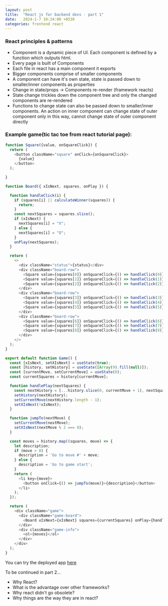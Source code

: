 ```yaml
---
layout: post
title:  "React js for backend devs - part 1"
date:   2024-1-7 10:24:00 +0530
categories: frontend react
---
```


### React principles & patterns
- Component is a dynamic piece of UI.  Each component is defined by a function which outputs html. 
- Every page is built of Components
- Each file in react has a main component it exports
- Bigger components comprise of smaller components
- A component can have it's own state, state is passed down to smaller/inner components as properties
- Change in state/props -> Components re-render (framework reacts)
- State change trickles down the component tree and only the changed components are re-rendered
- Functions to change state can also be passed down to smaller/inner components. An action on inner component can change state of outer component only in this way, cannot change state of outer component directly

### Example game(tic tac toe from react tutorial page):

```js
function Square({value, onSquareClick}) {
  return (
    <button className="square" onClick={onSquareClick}>
      {value}
    </button>
  );

}

function Board({ xIsNext, squares, onPlay }) {

  function handleClick(i) {
    if (squares[i] || calculateWinner(squares)) {
      return;
    }
    const nextSquares = squares.slice();
    if (xIsNext) {
      nextSquares[i] = "X";
    } else {
      nextSquares[i] = "O";
    }
    onPlay(nextSquares);
  }

  return (
    <>
      <div className="status">{status}</div>
      <div className="board-row">
        <Square value={squares[0]} onSquareClick={() => handleClick(0)} />
        <Square value={squares[1]} onSquareClick={() => handleClick(1)} />
        <Square value={squares[2]} onSquareClick={() => handleClick(2)} />
      </div>
      <div className="board-row">
        <Square value={squares[3]} onSquareClick={() => handleClick(3)} />
        <Square value={squares[4]} onSquareClick={() => handleClick(4)} />
        <Square value={squares[5]} onSquareClick={() => handleClick(5)} />
      </div>
      <div className="board-row">
        <Square value={squares[6]} onSquareClick={() => handleClick(6)} />
        <Square value={squares[7]} onSquareClick={() => handleClick(7)} />
        <Square value={squares[8]} onSquareClick={() => handleClick(8)} />
      </div>
    </>
  );
}

export default function Game() {
  const [xIsNext, setXIsNext] = useState(true);
  const [history, setHistory] = useState([Array(9).fill(null)]);
  const [currentMove, setCurrentMove] = useState(0);
  const currentSquares = history[currentMove];

  function handlePlay(nextSquares) {
    const nextHistory = [...history.slice(0, currentMove + 1), nextSquares];
    setHistory(nextHistory);
    setCurrentMove(nextHistory.length - 1);
    setXIsNext(!xIsNext);
  }

  function jumpTo(nextMove) {
    setCurrentMove(nextMove);
    setXIsNext(nextMove % 2 === 0);
  }

  const moves = history.map((squares, move) => {
    let description;
    if (move > 0) {
      description = 'Go to move #' + move;
    } else {
      description = 'Go to game start';
    }
    return (
      <li key={move}>
        <button onClick={() => jumpTo(move)}>{description}</button>
      </li>
    );
  });

  return (
    <div className="game">
      <div className="game-board">
        <Board xIsNext={xIsNext} squares={currentSquares} onPlay={handlePlay} />
      </div>
      <div className="game-info">
        <ol>{moves}</ol>
      </div>
    </div>
  );
}

```

You can try the deployed app [here](https://tictactoe-17ec4.web.app/)

To be continued in part 2...
- Why React?
- What is the advantage over other frameworks?
- Why react didn't go obsolete?
- Why things are the way they are in react?
